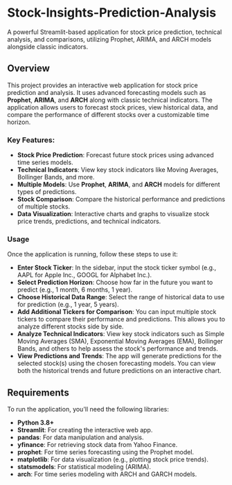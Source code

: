 # Stock-Insights-Prediction-Analysis
A powerful Streamlit-based application for stock price prediction, technical analysis, and comparisons, utilizing Prophet, ARIMA, and ARCH models alongside classic indicators.

## Overview
This project provides an interactive web application for stock price prediction and analysis. It uses advanced forecasting models such as **Prophet**, **ARIMA**, and **ARCH** along with classic technical indicators. The application allows users to forecast stock prices, view historical data, and compare the performance of different stocks over a customizable time horizon.

### Key Features:
- **Stock Price Prediction**: Forecast future stock prices using advanced time series models.
- **Technical Indicators**: View key stock indicators like Moving Averages, Bollinger Bands, and more.
- **Multiple Models**: Use **Prophet**, **ARIMA**, and **ARCH** models for different types of predictions.
- **Stock Comparison**: Compare the historical performance and predictions of multiple stocks.
- **Data Visualization**: Interactive charts and graphs to visualize stock price trends, predictions, and technical indicators.

### Usage
Once the application is running, follow these steps to use it:
- **Enter Stock Ticker**: In the sidebar, input the stock ticker symbol (e.g., AAPL for Apple Inc., GOOGL for Alphabet Inc.).
- **Select Prediction Horizon**: Choose how far in the future you want to predict (e.g., 1 month, 6 months, 1 year).
- **Choose Historical Data Range**: Select the range of historical data to use for prediction (e.g., 1 year, 5 years).
- **Add Additional Tickers for Comparison**: You can input multiple stock tickers to compare their performance and predictions. This allows you to analyze different stocks side by side.
- **Analyze Technical Indicators**: View key stock indicators such as Simple Moving Averages (SMA), Exponential Moving Averages (EMA), Bollinger Bands, and others to help assess the stock's performance and trends.
- **View Predictions and Trends**: The app will generate predictions for the selected stock(s) using the chosen forecasting models. You can view both the historical trends and future predictions on an interactive chart.

## Requirements

To run the application, you'll need the following libraries:

- **Python 3.8+**
- **Streamlit**: For creating the interactive web app.
- **pandas**: For data manipulation and analysis.
- **yfinance**: For retrieving stock data from Yahoo Finance.
- **prophet**: For time series forecasting using the Prophet model.
- **matplotlib**: For data visualization (e.g., plotting stock price trends).
- **statsmodels**: For statistical modeling (ARIMA).
- **arch**: For time series modeling with ARCH and GARCH models.
